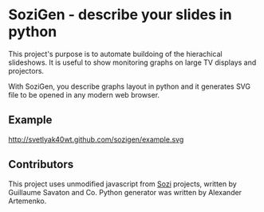 SoziGen - describe your slides in python
========================================

This project's purpose is to automate buildoing of the hierachical slideshows. It is useful
to show monitoring graphs on large TV displays and projectors.

With SoziGen, you describe graphs layout in python and it generates SVG file to be
opened in any modern web browser.

Example
-------

http://svetlyak40wt.github.com/sozigen/example.svg

Contributors
------------

This project uses unmodified javascript from [Sozi][] projects, written by Guillaume Savaton and Co.
Python generator was written by Alexander Artemenko.

[sozi]: http://sozi.baierouge.fr/wiki/Sozi

